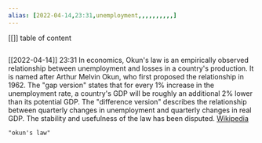 ```yaml
---
alias: [2022-04-14,23:31,unemployment,,,,,,,,,,]
---
```

[[]]
table of content
```toc
```

[[2022-04-14]] 23:31
In economics, Okun's law is an empirically observed relationship between unemployment and losses in a country's production. It is named after Arthur Melvin Okun, who first proposed the relationship in 1962. The "gap version" states that for every 1% increase in the unemployment rate, a country's GDP will be roughly an additional 2% lower than its potential GDP.  The "difference version" describes the relationship between quarterly changes in unemployment and quarterly changes in real GDP.  The stability and usefulness of the law has been disputed.
[Wikipedia](https://en.wikipedia.org/wiki/Okun's%20law)
```query
"okun's law"
```